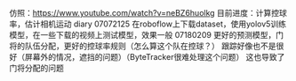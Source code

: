 仿照：https://www.youtube.com/watch?v=neBZ6huolkg
目前进度：计算控球率，估计相机运动
diary
07072125
在roboflow上下载dataset，使用yolov5训练模型，在一些下载的视频上测试模型，效果一般
07180209
更好的预测模型，门将的队伍分配，更好的控球率规则（怎么算这个队在控球？）
跟踪好像也不是很好（屏幕外的情况，遮挡的问题）（ByteTracker很难处理这个问题）
这也导致了门将分配的问题
